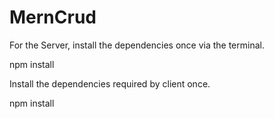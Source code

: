 # MernCrud

For the Server, install the dependencies once via the terminal.

npm install


Install the dependencies required by client once.

npm install
